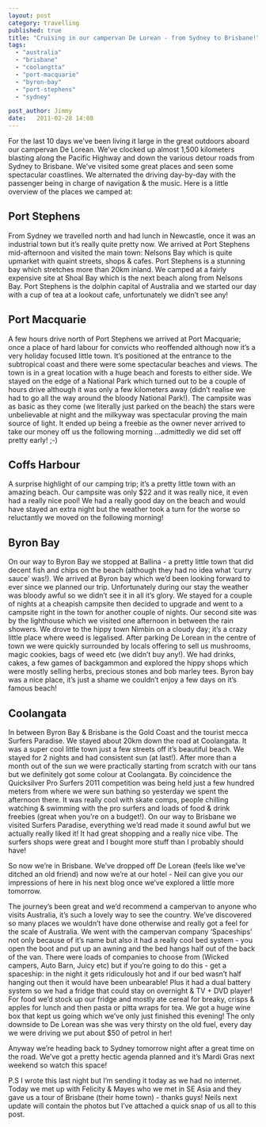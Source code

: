 ```yaml
---
layout: post
category: travelling
published: true
title: "Cruising in our campervan De Lorean - from Sydney to Brisbane!"
tags: 
  - "australia"
  - "brisbane"
  - "coolangtta"
  - "port-macquarie"
  - "byron-bay"
  - "port-stephens"
  - "sydney"

post_author: Jimmy
date:   2011-02-28 14:08
---
```

For the last 10 days we’ve been living it large in the great outdoors aboard our campervan De Lorean. We’ve clocked up almost 1,500 kilometers blasting along the Pacific Highway and down the various detour roads from Sydney to Brisbane. We’ve visited some great places and seen some spectacular coastlines. We alternated the driving day-by-day with the passenger being in charge of navigation & the music. Here is a little overview of the places we camped at:

## Port Stephens
From Sydney we travelled north and had lunch in Newcastle, once it was an industrial town but it’s really quite pretty now. We arrived at Port Stephens mid-afternoon and visited the main town: Nelsons Bay which is quite upmarket with quaint streets, shops & cafes. Port Stephens is a stunning bay which stretches more than 20km inland. We camped at a fairly expensive site at Shoal Bay which is the next beach along from Nelsons Bay. Port Stephens is the dolphin capital of Australia and we started our day with a cup of tea at a lookout cafe, unfortunately we didn’t see any!

## Port Macquarie
A few hours drive north of Port Stephens we arrived at Port Macquarie; once a place of hard labour for convicts who reoffended although now it’s a very holiday focused little town. It’s positioned at the entrance to the subtropical coast and there were some spectacular beaches and views. The town is in a great location with a huge beach and forests to either side. We stayed on the edge of a National Park which turned out to be a couple of hours drive although it was only a few kilometers away (didn’t realise we had to go all the way around the bloody National Park!). The campsite was as basic as they come (we literally just parked on the beach) the stars were unbelievable at night and the milkyway was spectacular proving the main source of light. It ended up being a freebie as the owner never arrived to take our money off us the following morning …admittedly we did set off pretty early! ;-)

## Coffs Harbour
A surprise highlight of our camping trip; it’s a pretty little town with an amazing beach. Our campsite was only $22 and it was really nice, it even had a really nice pool! We had a really good day on the beach and would have stayed an extra night but the weather took a turn for the worse so reluctantly we moved on the following morning!

## Byron Bay
On our way to Byron Bay we stopped at Ballina - a pretty little town that did decent fish and chips on the beach (although they had no idea what ‘curry sauce’ was!). We arrived at Byron bay which we’d been looking forward to ever since we planned our trip. Unfortunately during our stay the weather was bloody awful so we didn’t see it in all it’s glory. We stayed for a couple of nights at a cheapish campsite then decided to upgrade and went to a campsite right in the town for another couple of nights. Our second site was by the lighthouse which we visited one afternoon in between the rain showers. We drove to the hippy town Nimbin on a cloudy day; it’s a crazy little place where weed is legalised. After parking De Lorean in the centre of town we were quickly surrounded by locals offering to sell us mushrooms, magic cookies, bags of weed etc (we didn’t buy any!). We had drinks, cakes, a few games of backgammon and explored the hippy shops which were mostly selling herbs, precious stones and bob marley tees. Byron bay was a nice place, it’s just a shame we couldn’t enjoy a few days on it’s famous beach!

## Coolangata
In between Byron Bay & Brisbane is the Gold Coast and the tourist mecca Surfers Paradise. We stayed about 20km down the road at Coolangata. It was a super cool little town just a few streets off it’s beautiful beach. We stayed for 2 nights and had consistent sun (at last!). After more than a month out of the sun we were practically starting from scratch with our tans but we definitely got some colour at Coolangata. By coincidence the Quicksilver Pro Surfers 2011 competition was being held just a few hundred meters from where we were sun bathing so yesterday we spent the afternoon there. It was really cool with skate comps, people chilling watching & swimming with the pro surfers and loads of food & drink freebies (great when you’re on a budget!). On our way to Brisbane we visited Surfers Paradise, everything we’d read made it sound awful but we actually really liked it! It had great shopping and a really nice vibe. The surfers shops were great and I bought more stuff than I probably should have!

So now we’re in Brisbane. We’ve dropped off De Lorean (feels like we’ve ditched an old friend) and now we’re at our hotel - Neil can give you our impressions of here in his next blog once we’ve explored a little more tomorrow.

The journey’s been great and we’d recommend a campervan to anyone who visits Australia, it’s such a lovely way to see the country. We’ve discovered so many places we wouldn’t have done otherwise and really got a feel for the scale of Australia. We went with the campervan company ‘Spaceships’ not only because of it’s name but also it had a really cool bed system - you open the boot and put up an awning and the bed hangs half out of the back of the van. There were loads of companies to choose from (Wicked campers, Auto Barn, Juicy etc) but if you’re going to do this - get a spaceship: in the night it gets ridiculously hot and if our bed wasn’t half hanging out then it would have been unbearable! Plus it had a dual battery system so we had a fridge that could stay on overnight & TV + DVD player! For food we’d stock up our fridge and mostly ate cereal for breaky, crisps & apples for lunch and then pasta or pitta wraps for tea. We got a huge wine box that kept us going which we’ve only just finished this evening! The only downside to De Lorean was she was very thirsty on the old fuel, every day we were driving we put about $50 of petrol in her!

Anyway we’re heading back to Sydney tomorrow night after a great time on the road. We’ve got a pretty hectic agenda planned and it’s Mardi Gras next weekend so watch this space!
 
P.S I wrote this last night but I’m sending it today as we had no internet. Today we met up with Felicity & Mayes who we met in SE Asia and they gave us a tour of Brisbane (their home town) - thanks guys! Neils next update will contain the photos but I’ve attached a quick snap of us all to this post.